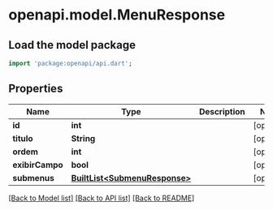 # openapi.model.MenuResponse

## Load the model package
```dart
import 'package:openapi/api.dart';
```

## Properties
Name | Type | Description | Notes
------------ | ------------- | ------------- | -------------
**id** | **int** |  | [optional] 
**titulo** | **String** |  | [optional] 
**ordem** | **int** |  | [optional] 
**exibirCampo** | **bool** |  | [optional] 
**submenus** | [**BuiltList&lt;SubmenuResponse&gt;**](SubmenuResponse.md) |  | [optional] 

[[Back to Model list]](../README.md#documentation-for-models) [[Back to API list]](../README.md#documentation-for-api-endpoints) [[Back to README]](../README.md)


